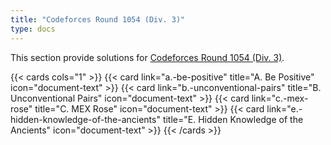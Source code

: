 ```yaml
---
title: "Codeforces Round 1054 (Div. 3)"
type: docs
---
```


This section provide solutions for [Codeforces Round 1054 (Div. 3)](https://codeforces.com/contest/2149).

{{< cards cols="1" >}}
  {{< card link="a.-be-positive" title="A. Be Positive" icon="document-text" >}}
  {{< card link="b.-unconventional-pairs" title="B. Unconventional Pairs" icon="document-text" >}}
  {{< card link="c.-mex-rose" title="C. MEX Rose" icon="document-text" >}}
  {{< card link="e.-hidden-knowledge-of-the-ancients" title="E. Hidden Knowledge of the Ancients" icon="document-text" >}}
{{< /cards >}}